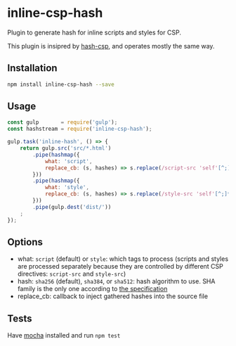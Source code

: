 # inline-csp-hash

Plugin to generate hash for inline scripts and styles for CSP.

This plugin is insipred by [hash-csp](https://github.com/chrahunt/hash-csp), and operates mostly the same way.

## Installation

```bash
npm install inline-csp-hash --save
```

## Usage

```javascript
const gulp       = require('gulp');
const hashstream = require('inline-csp-hash');

gulp.task('inline-hash', () => {
	return gulp.src('src/*.html')
		.pipe(hashmap({
			what: 'script',
			replace_cb: (s, hashes) => s.replace(/script-src 'self'[^;]*/, "script-src 'self' " + hashes.join(" "))
		}))
		.pipe(hashmap({
			what: 'style',
			replace_cb: (s, hashes) => s.replace(/style-src 'self'[^;]*/, "style-src 'self' " + hashes.join(" "))
		}))
		.pipe(gulp.dest('dist/'))
	;
});
```

## Options

* what: `script` (default) or `style`: which tags to process (scripts and styles are processed separately because they are controlled by different CSP directives: `script-src` and `style-src`)
* hash: `sha256` (default), `sha384`, or `sha512`: hash algorithm to use. SHA family is the only one according to [the specification](https://w3c.github.io/webappsec-csp/2/#source-list-valid-hashes)
* replace_cb: callback to inject gathered hashes into the source file

## Tests

Have [mocha](https://mochajs.org/) installed and run `npm test`
